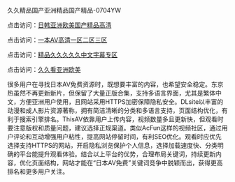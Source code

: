 久久精品国产亚洲精品国产精品-0704YW


点击访问：<a href="https://bered.pages.dev/">日韩亚洲欧美国产精品高清</a>

点击访问：<a href="https://rtj-3zo.pages.dev/">一本AV高清一区二区三区</a>

点击访问：<a href="https://vassv.pages.dev/">精品久久久久久中文字幕专区</a>

点击访问：<a href="https://gsd-agv.pages.dev/">久久看亚洲欧美</a>

很多用户在寻找日本AV免费资源时，既想要丰富的内容，也希望安全稳定。东京热虽然不再更新新片，但保留了大量正版合集，支持多语言界面，尤其是繁体中文，方便亚洲用户使用，且网站采用HTTPS加密保障隐私安全。DLsite以丰富的动漫和成人影片资源著称，拥有简洁清晰的分类和多语言支持，页面结构优化，有利于搜索引擎排名。ThisAV依靠用户上传内容，视频数量多且更新快，但观看时要注意版权和质量问题，建议选择正规渠道。类似AcFun这样的视频社区，通过用户评论和互动增强用户粘性，提高网站停留时间，有利SEO优化。观看时应优先选择支持HTTPS的网站，开启隐私浏览保护个人信息，选择加载速度快、分类明确的平台能提升观看体验。结合以上平台的优势，合理布局关键词，持续更新内容，优化页面结构，网站才能在“日本AV免费”关键词竞争中脱颖而出，获得更高排名和更多用户关注。

<span style="display:none;">[Canonical link](）</span>
